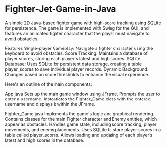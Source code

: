 # Fighter-Jet-Game-in-Java

A simple 2D Java-based fighter game with high-score tracking using SQLite for persistence. The game is implemented with Swing for the GUI, and features an animated fighter character that the player must navigate to avoid obstacles.

Features
Single-player Gameplay: Navigate a fighter character using the keyboard to avoid obstacles.
Score Tracking: Maintains a database of player scores, storing each player's latest and high scores.
SQLite Database: Uses SQLite for persistent data storage, creating a table player_scores to save individual player records.
Dynamic Background: Changes based on score thresholds to enhance the visual experience.

Here's an outline of the main components:

App.java
Sets up the main game window using JFrame.
Prompts the user to enter a username.
Instantiates the Fighter_Game class with the entered username and displays it within the JFrame.

Fighter_Game.java
Implements the game's logic and graphical rendering.
Contains classes for the main Fighter character and Enemy entities, which appear as obstacles.
Handles game state, including score tracking, player movements, and enemy placements.
Uses SQLite to store player scores in a table called player_scores.
Allows loading and updating of each player’s latest and high scores in the database.
